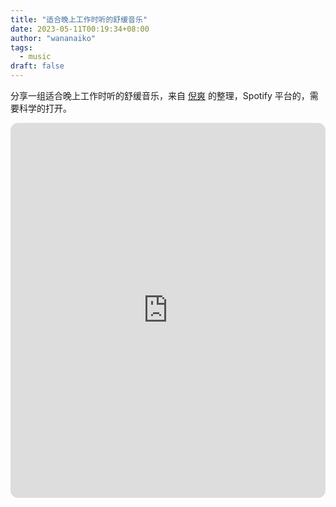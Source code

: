 ```yaml
---
title: "适合晚上工作时听的舒缓音乐"
date: 2023-05-11T00:19:34+08:00
author: "wananaiko"
tags:
  - music
draft: false
---
```


分享一组适合晚上工作时听的舒缓音乐，来自 [倪爽](https://twitter.com/nishuang) 的整理，Spotify 平台的，需要科学的打开。

<iframe style="border-radius:12px" src="https://open.spotify.com/embed/playlist/4uVuxnviSM6SlROFvYgX1S?utm_source=generator" width="100%" height="600" frameBorder="0" allowfullscreen="" allow="autoplay; clipboard-write; encrypted-media; fullscreen; picture-in-picture" loading="lazy"></iframe>

